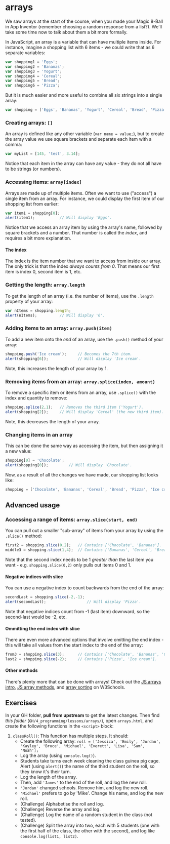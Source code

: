 # arrays

We saw arrays at the start of the course, when you made your Magic 8-Ball in App Inventor (remember choosing a random response from a list?). We'll take some time now to talk about them a bit more formally.

In JavaScript, an array is a variable that can have multiple items inside. For instance, imagine a shopping list with 6 items - we could write that as 6 separate variables:

```js
var shopping1 = 'Eggs';
var shopping2 = 'Bananas';
var shopping3 = 'Yogurt';
var shopping4 = 'Cereal';
var shopping5 = 'Bread';
var shopping6 = 'Pizza';
```

But it is much easier and more useful to combine all six strings into a single array:

```js
var shopping = ['Eggs', 'Bananas', 'Yogurt', 'Cereal', 'Bread', 'Pizza'];
```

### Creating arrays: `[]`

An array is defined like any other variable (`var name = value;`), but to create the array value we use square brackets and separate each item with a comma:

```js
var myList = [145, 'test', 3.14];
```

Notice that each item in the array can have any value - they do not all have to be strings (or numbers).

### Accessing items: `array[index]`

Arrays are made up of multiple items. Often we want to use ("access") a single item from an array. For instance, we could display the first item of our shopping list from earlier:

```js
var item1 = shopping[0];
alert(item1);           // Will display 'Eggs'.
```

Notice that we access an array item by using the array's name, followed by square brackets and a number. That number is called the *index*, and requires a bit more explanation.

#### The index

The index is the item number that we want to access from inside our array. The only trick is that the index *always counts from 0*. That means our first item is index 0, second item is 1, etc.

### Getting the length: `array.length`

To get the length of an array (i.e. the number of items), use the `.length` property of your array:

```js
var nItems = shopping.length;
alert(nItems);          // Will display '6'.
```

### Adding items to an array: `array.push(item)`

To add a new item onto the *end* of an array, use the `.push()` method of your array:

```js
shopping.push('Ice cream');     // Becomes the 7th item.
alert(shopping[6]);             // Will display 'Ice cream'.
```

Note, this increases the length of your array by 1.

### Removing items from an array: `array.splice(index, amount)`

To remove a specific item or items from an array, use `.splice()` with the index and quantity to remove:

```js
shopping.splice(2,1);   // Removes the third item ('Yogurt').
alert(shopping[2]);     // Will display 'Cereal' (the new third item).
```

Note, this decreases the length of your array.

### Changing items in an array

This can be done the same way as accessing the item, but then assigning it a new value:

```js
shopping[0] = 'Chocolate';
alert(shopping[0]);         // Will display 'Chocolate'.
```

Now, as a result of all the changes we have made, our shopping list looks like:

```js
shopping = ['Chocolate', 'Bananas', 'Cereal', 'Bread', 'Pizza', 'Ice cream'];
```


## Advanced usage

### Accessing a range of items: `array.slice(start, end)`

You can pull out a smaller "sub-array" of items from your array by using the `.slice()` method:

```js
first2 = shopping.slice(0,2);   // Contains ['Chocolate', 'Bananas'].
middle3 = shopping.slice(1,4);  // Contains ['Bananas', 'Cereal', 'Bread'].
```

Note that the second index needs to be 1 *greater than* the last item you want - e.g. `shopping.slice(0,2)` only pulls out items 0 and 1.

#### Negative indices with slice

You can use a negative index to count backwards from the end of the array:

```js
secondLast = shopping.slice(-2,-1);
alert(secondLast);                  // Will display 'Pizza'.
```

Note that negative indices count from -1 (last item) downward, so the second-last would be -2, etc.

#### Ommitting the end index with slice

There are even more advanced options that involve omitting the end index - this will take all values from the start index to the end of the array:

```js
from3 = shopping.slice(3);      // Contains ['Chocolate', 'Bananas', 'Cereal'].
last2 = shopping.slice(-2);     // Contains ['Pizza', 'Ice cream'].
```

#### Other methods

There's plenty more that can be done with arrays! Check out the [JS arrays intro](https://www.w3schools.com/js/js_arrays.asp), [JS array methods](https://www.w3schools.com/js/js_array_methods.asp), and [array sorting](https://www.w3schools.com/js/js_array_sort.asp) on W3Schools.

## Exercises

In your GH folder, **pull from upstream** to get the latest changes. Then find *this folder* (`GH/4_programming/lessons/arrays/`), open `arrays.html`, and create the following functions in the `<script>` block:

1. `classRoll()`: This function has multiple steps. It should:
    - Create the following array: `roll = ['Jessica', 'Emily', 'Jordan', 'Kayley', 'Bruce', 'Michael', 'Everett', 'Lisa', 'Sam', 'Noah'];`
    - Log the array (using `console.log()`).
    - Students take turns each week cleaning the class guinea pig cage. Alert (using `alert()`) the name of the third student on the roll, so they know it's their turn.
    - Log the length of the array.
    - Then, add `'James'` to the end of the roll, and log the new roll.
    - `'Jordan'` changed schools. Remove him, and log the new roll.
    - `'Michael'` prefers to go by 'Mike'. Change his name, and log the new roll.
    - (Challenge) Alphabetise the roll and log.
    - (Challenge) Reverse the array and log.
    - (Challenge) Log the name of a random student in the class (not tested).
    - (Challenge) Split the array into two, each with 5 students (one with the first half of the class, the other with the second), and log like `console.log(list1, list2)`.
